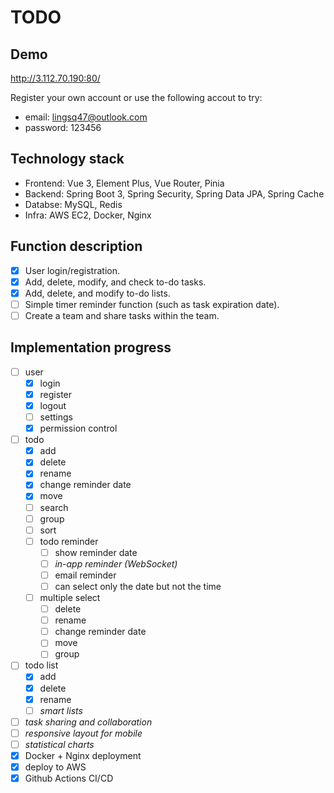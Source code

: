 # TODO

## Demo

http://3.112.70.190:80/

Register your own account or use the following accout to try: 
- email: lingsq47@outlook.com
- password: 123456

## Technology stack

- Frontend: Vue 3, Element Plus, Vue Router, Pinia
- Backend: Spring Boot 3, Spring Security, Spring Data JPA, Spring Cache 
- Databse: MySQL, Redis
- Infra: AWS EC2, Docker, Nginx

## Function description

- [x] User login/registration.
- [x] Add, delete, modify, and check to-do tasks.
- [x] Add, delete, and modify to-do lists.
- [ ] Simple timer reminder function (such as task expiration date).
- [ ] Create a team and share tasks within the team.

## Implementation progress

- [ ] user
  - [x] login
  - [x] register
  - [x] logout
  - [ ] settings
  - [x] permission control
- [ ] todo
  - [x] add
  - [x] delete
  - [x] rename
  - [x] change reminder date
  - [x] move
  - [ ] search
  - [ ] group
  - [ ] sort
  - [ ] todo reminder
    - [ ] show reminder date
    - [ ] _in-app reminder (WebSocket)_
    - [ ] email reminder
    - [ ] can select only the date but not the time
  - [ ] multiple select
    - [ ] delete
    - [ ] rename
    - [ ] change reminder date
    - [ ] move
    - [ ] group
- [ ] todo list
  - [x] add
  - [x] delete
  - [x] rename
  - [ ] _smart lists_
- [ ] _task sharing and collaboration_
- [ ] _responsive layout for mobile_
- [ ] _statistical charts_
- [x] Docker + Nginx deployment
- [x] deploy to AWS
- [x] Github Actions CI/CD